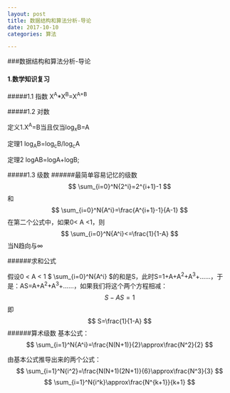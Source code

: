 ```yaml
---
layout: post
title: 数据结构和算法分析-导论
date: 2017-10-10
categories: 算法

---
```

###数据结构和算法分析-导论
#### 1.数学知识复习

#####1.1 指数
X<sup>A</sup>*X<sup>B</sup>=X<sup>A+B</sup>

#####1.2 对数

定义1.X<sup>A</sup>=B当且仅当log<sub>x</sub>B=A

定理1 log<sub>A</sub>B=log<sub>c</sub>B/log<sub>c</sub>A

定理2 logAB=logA+logB;

#####1.3 级数
######最简单容易记忆的级数
$$
\sum_{i=0}^N{2^i}=2^{i+1}-1
$$
和
$$
\sum_{i=0}^N{A^i}=\frac{A^{i+1}-1}{A-1}
$$
在第二个公式中，如果0< A <1，则
$$
\sum_{i=0}^N{A^i}<=\frac{1}{1-A}
$$
当N趋向与$\infty$

######求和公式

假设0 < A < 1 $
\sum_{i=0}^N{A^i}
$的和是S，此时S=1+A+A<sup>2</sup>+A<sup>3</sup>+……，于是：AS=A+A<sup>2</sup>+A<sup>3</sup>+……，如果我们将这个两个方程相减：
$$
S-AS=1
$$
即
$$
S=\frac{1}{1-A}
$$
######算术级数
基本公式：
$$
\sum_{i=1}^N{A^i}=\frac{N(N+1)}{2}\approx\frac{N^2}{2}
$$

由基本公式推导出来的两个公式：
$$
\sum_{i=1}^N{i^2}=\frac{N(N+1)(2N+1)}{6}\approx\frac{N^3}{3}
$$
$$
\sum_{i=1}^N{i^k}\approx\frac{N^{k+1}}{k+1}
$$


